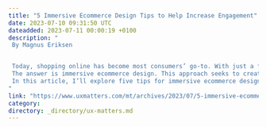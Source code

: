 ```yaml
---
title: "5 Immersive Ecommerce Design Tips to Help Increase Engagement"
date: 2023-07-10 09:31:50 UTC
dateadded: 2023-07-11 00:00:19 +0100
description: "
 By Magnus Eriksen 


 Today, shopping online has become most consumers’ go-to. With just a few clicks, customers can browse, compare, and purchase products from the comfort of their home. However, despite the convenience, customers still crave that in-store shopping experience. This creates a challenge for ecommerce business owners: how to provide customers with an engaging, authentic shopping experience in their online store. 
 The answer is immersive ecommerce design. This approach seeks to create a more interactive and engaging user experience by incorporating various design elements that replicate the in-person shopping experience. By mimicking the experience of browsing a physical store, you can create a conversion-driven ecommerce UX design, increase customer engagement, and create a lasting impression on your customers. 
 In this article, I’ll explore five tips for immersive ecommerce design that can help boost customer engagement and transform an ecommerce site or application into an immersive shopping destination. Read More 
"
link: "https://www.uxmatters.com/mt/archives/2023/07/5-immersive-ecommerce-design-tips-to-help-increase-engagement.php"
category:
directory: _directory/ux-matters.md
---
```

